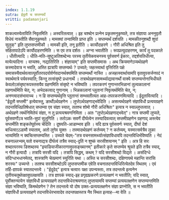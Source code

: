 ```yaml
---
index: 1.1.19
sutra: ईदूतौ च सप्तम्यर्थे
vritti: padamanjari
---
```


 शाकल्यस्येताविति निवृतमिति । अस्वरितत्वात् । इह चश्ब्देन प्रत्नेन प्रकृतमनुकृष्यते, तत्र संज्ञाया अननुवृतौ विधेयं नास्तीति सैवानुकृष्यते । मामक्यां तन्वामिति प्राप्त इति । सप्तम्यर्थं दर्शयति । मामकीतनूशब्दौ शुपां सुलुक्" इति लुप्तसप्तमीकौ । मामकी इति, तनू इतीति । कार्योदाहरणे । गौरी अधिश्रित इति तु संहितापाठेऽपि कार्योदाहरणमिति । स एव तत्र दर्शतः । अग्ना भवातीति । रूपप्रत्युदाहरणम्, कार्यं तु पदकाले । धीतीत्यादि । धीति-मति-सुष्टुअतिशब्देभ्यः परस्य तृतीयेकवचनस्य पूर्वसवर्ण ईकारः, तद्दर्शयतिधीत्या, मत्येत्यादिना । वाप्यश्वः, नद्यातिरिति । शंज्ञायाम्" इति सप्तमीसमासः । अथ क्रियमाणेऽप्यर्थग्रहणे कस्मादेवात्र न भवति, अस्ति ह्यत्रापि सप्तम्यर्थः ? उच्यते; जहत्स्वार्था वृत्तिरिति पक्षे समासस्यैवार्थवत्वात्पूर्वोतरपदयोर्वर्णवदानर्थक्यमिति सप्तम्यर्थो नास्ति । अजहत्स्वार्थायामपि वृतावुपसर्जनपदं न स्वार्थमात्रे पर्यवस्याति; किन्तु तत्संसृष्टे प्रधानार्थे । तत्रार्थग्रहणसामर्थ्याद्यावानर्थो वाक्ये सप्तम्यन्तेनाभिधीयते केवलोऽसंसृष्टरूपस्तसयैव ग्रहणमिति संसृष्टे न भविष्यति । तपरकरणं गुणान्तरभिन्नानां तुल्यकालानां ग्रहणार्थमिति चेत्, न; अभेदकत्वाद् गुणानाम् । भिन्नकालानां प्लुतानां निवृत्यर्थमिति चेत्, न; अनण्त्वादसंभावाच्च । न हि सप्तम्यर्थवृत्ति प्लुतान्तं सम्भवतीत्यत आह-तपरकरणमित्यादि । ईदूतावित्यादि । "ईदूतौ सप्तमी" इत्येवास्तु, ङार्थोऽर्थग्रहणेन । लुप्तेऽर्थग्रहणाद्भवेदिति । असत्यर्थग्रहणे संज्ञाविधौ प्रत्ययग्रहणे तदन्तविधिप्रतिषेधात् सप्तम्या एव संज्ञा स्यात्, ततश्च शोमो गौरी अधिश्रितः" इत्यत्र न स्याल्लुप्तत्वात् । अर्थग्रहणे त्वर्थनिमितेयं संज्ञा, न तु प्रत्ययश्रवणनिमिता । अतः "लुप्तेऽर्थग्रहणाद्भवेत्"। नात्र सप्तमी लुप्यते, पूर्वसवर्णोऽत्र भवति-सुपां सुलुगिति । ततोऽकः सवर्णे दीर्घत्वेन तस्यादिवत्वात् सप्तमीग्रहणेन ग्रहणाद् अस्त्येव सप्तमीति शङ्कतेपूर्वस्य चेदिति । दूषयति-आडाम्भाव इति । यदि ह्यत्र पूर्वसवर्णः स्यात्, दीर्घा देशं बाधित्वाऽऽडामौ स्याताम्, अतो लुगेव युक्तः । तस्मादर्थग्रहणं कर्तव्यम् ? न कर्तव्यम्, यस्मात्सर्वत्रैव लुका भाव्यमिति न क्वचित्सप्तम्यस्ति । उच्यते चेदम्-"तत्र वचनसामर्थ्यात्संज्ञाविधावपि तदन्तविधिर्भविष्यति । नेदं वचनाल्लभ्यम्,यतो वचनाद्यत्र दीर्घत्वं तत्रैव स्याद्-दृतिं न शुष्कं सरसीशयानम् " इति । अत्र हि सरः शब्दात्परस्य ङिशब्दस्य "इयाडियाजीकाराणामुपसङ्ख्यानम्" इतीकारे कृते सप्तम्येव श्रूयते इति तत्रैव स्याद्, न गौरी इत्यादौ । तत्रापि सरसी यदि । तत्रापि सिद्धम्, कथम् ? यदि सरसीशब्दो विद्यते । असंदिग्धे संदिग्धाभधानमेतद्, शास्त्राणि चेत्प्रमाणं स्युरिति यथा । अस्ति च सरसीशब्दः, दक्षिणापथे महान्ति सरांसि शरस्यः" उच्यन्ते । ततश्च सरसीशब्दोऽपि लुप्तसप्तमीक एवेति वचनातदन्तविधिरित्येतदेव स्थितम् । एवं तर्हि-ज्ञापकं स्यातदन्तत्वे । "ईदूदेद्" इत्यत्र चत्वारः पक्षा उपन्यस्ताः, तत्र तदन्तत्वे इत्यनेन तृतीयचतुर्थपक्षावुपलक्षयति । तत्र ज्ञापकं स्याद्-इह प्रगृह्यप्रकरणे प्रत्यलक्षणं न भवतीति; यदि स्यात्, पूर्वोक्तन्यायेन संज्ञाविधौ प्रत्ययग्रहणे तदन्तविधेराश्रयणात् लुप्तायामपि सप्तम्यां प्रत्ययलक्षणेन सप्तम्यन्तमिति संज्ञा भविष्यति, किमर्थग्रणेन ? तेन तदन्तत्वे यो दोष उक्तः-प्रत्ययलक्षणेन संज्ञा प्राप्नोति, स न भवतीति संज्ञाविधौ प्रत्ययग्रहणे तदन्तविधेरभावादेव तदन्तपक्षस्तत्र नैव स्थित इत्याह--मा वेति ॥